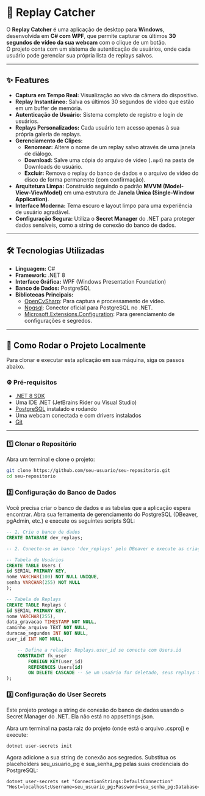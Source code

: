 # 🎥 Replay Catcher

O **Replay Catcher** é uma aplicação de desktop para **Windows**, desenvolvida em **C# com WPF**, que permite capturar os últimos **30 segundos de vídeo da sua webcam** com o clique de um botão.  
O projeto conta com um sistema de autenticação de usuários, onde cada usuário pode gerenciar sua própria lista de replays salvos.

---

## ✨ Features

- **Captura em Tempo Real:** Visualização ao vivo da câmera do dispositivo.
- **Replay Instantâneo:** Salva os últimos 30 segundos de vídeo que estão em um buffer de memória.
- **Autenticação de Usuário:** Sistema completo de registro e login de usuários.
- **Replays Personalizados:** Cada usuário tem acesso apenas à sua própria galeria de replays.
- **Gerenciamento de Clipes:**
    - **Renomear:** Altere o nome de um replay salvo através de uma janela de diálogo.
    - **Download:** Salve uma cópia do arquivo de vídeo (`.mp4`) na pasta de Downloads do usuário.
    - **Excluir:** Remova o replay do banco de dados e o arquivo de vídeo do disco de forma permanente (com confirmação).
- **Arquitetura Limpa:** Construído seguindo o padrão **MVVM (Model-View-ViewModel)** em uma estrutura de **Janela Única (Single-Window Application)**.
- **Interface Moderna:** Tema escuro e layout limpo para uma experiência de usuário agradável.
- **Configuração Segura:** Utiliza o **Secret Manager** do .NET para proteger dados sensíveis, como a string de conexão do banco de dados.

---

## 🛠️ Tecnologias Utilizadas

- **Linguagem:** C#
- **Framework:** .NET 8
- **Interface Gráfica:** WPF (Windows Presentation Foundation)
- **Banco de Dados:** PostgreSQL
- **Bibliotecas Principais:**
    - [OpenCvSharp](https://github.com/shimat/opencvsharp): Para captura e processamento de vídeo.
    - [Npgsql](https://www.npgsql.org/): Conector oficial para PostgreSQL no .NET.
    - [Microsoft.Extensions.Configuration](https://learn.microsoft.com/en-us/dotnet/core/extensions/configuration): Para gerenciamento de configurações e segredos.

---

## 🚀 Como Rodar o Projeto Localmente

Para clonar e executar esta aplicação em sua máquina, siga os passos abaixo.

### ⚙️ Pré-requisitos

- [.NET 8 SDK](https://dotnet.microsoft.com/download/dotnet/8.0)
- Uma IDE .NET (JetBrains Rider ou Visual Studio)
- [PostgreSQL](https://www.postgresql.org/download/) instalado e rodando
- Uma webcam conectada e com drivers instalados
- [Git](https://git-scm.com/downloads)

---

### 1️⃣ Clonar o Repositório

Abra um terminal e clone o projeto:

```bash
git clone https://github.com/seu-usuario/seu-repositorio.git
cd seu-repositorio
```

### 2️⃣ Configuração do Banco de Dados

Você precisa criar o banco de dados e as tabelas que a aplicação espera encontrar.  Abra sua ferramenta de gerenciamento do PostgreSQL (DBeaver, pgAdmin, etc.)
e execute os seguintes scripts SQL:
```sql
-- 1. Crie o banco de dados
CREATE DATABASE dev_replays;

-- 2. Conecte-se ao banco 'dev_replays' pelo DBeaver e execute as criações de tabela abaixo

-- Tabela de Usuários
CREATE TABLE Users (
id SERIAL PRIMARY KEY,
nome VARCHAR(100) NOT NULL UNIQUE,
senha VARCHAR(255) NOT NULL
);

-- Tabela de Replays
CREATE TABLE Replays (
id SERIAL PRIMARY KEY,
nome VARCHAR(255),
data_gravacao TIMESTAMP NOT NULL,
caminho_arquivo TEXT NOT NULL,
duracao_segundos INT NOT NULL,
user_id INT NOT NULL,

    -- Define a relação: Replays.user_id se conecta com Users.id
    CONSTRAINT fk_user
        FOREIGN KEY(user_id) 
        REFERENCES Users(id)
        ON DELETE CASCADE -- Se um usuário for deletado, seus replays também são.
);
```

### 3️⃣ Configuração do User Secrets

Este projeto protege a string de conexão do banco de dados usando o Secret Manager do .NET.
Ela não está no appsettings.json.

Abra um terminal na pasta raiz do projeto (onde está o arquivo .csproj) e execute:
```
dotnet user-secrets init
```

Agora adicione a sua string de conexão aos segredos.
Substitua os placeholders seu_usuario_pg e sua_senha_pg pelas suas credenciais do PostgreSQL:
```
dotnet user-secrets set "ConnectionStrings:DefaultConnection" "Host=localhost;Username=seu_usuario_pg;Password=sua_senha_pg;Database=dev_replays"
```

